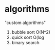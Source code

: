 # algorithms
"custom algorithms"
1) bubble sort O(N^2) 
2) quick sort O(log   
3) binary search        
 
 
